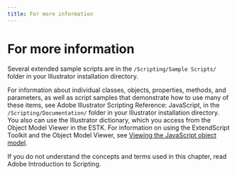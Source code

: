 ```yaml
---
title: For more information
---
```

# For more information

Several extended sample scripts are in the `/Scripting/Sample Scripts/` folder in your lllustrator installation directory.

For information about individual classes, objects, properties, methods, and parameters, as well as script samples that demonstrate how to use many of these items, see Adobe lllustrator Scripting Reference: JavaScript, in the `/Scripting/Documentation/` folder in your lllustrator installation directory. You also can use the Illustrator dictionary, which you access from the Object Model Viewer in the ESTK. For information on using the ExtendScript Toolkit and the Object Model Viewer, see [Viewing the JavaScript object model](../../introduction/viewingtheobjectmodel#viewing-the-javascript-object-model).

If you do not understand the concepts and terms used in this chapter, read Adobe Introduction to Scripting.
